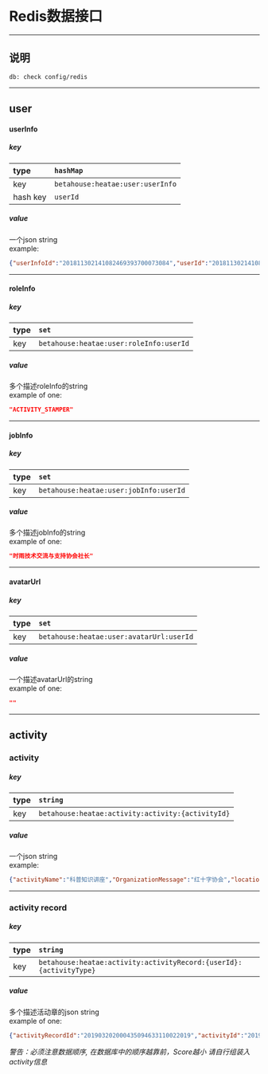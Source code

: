 # Redis数据接口

---
## 说明
```
db: check config/redis
```
---

## user
#### userInfo
##### key

|type|`hashMap`|
|:---|:---|
|key|`betahouse:heatae:user:userInfo`|  
|hash key|`userId`|

##### value
一个json string  
example:
```json
{"userInfoId":"201811302141082469393700073084","userId":"201811302141081651290001201884","stuId":"15901116","realName":"王长饶","sex":"男","major":"机械设计制造及其自动化","classId":"15090111","grade":"2015","enrollDate":1441036800000,"extInfo":{}}
```

---

#### roleInfo
##### key

|type|`set`|
|:---|:---|
|key|`betahouse:heatae:user:roleInfo:userId`|  

##### value
多个描述roleInfo的string  
example of one:
```json
"ACTIVITY_STAMPER"
```

---

#### jobInfo
##### key

|type|`set`|
|:---|:---|
|key|`betahouse:heatae:user:jobInfo:userId`|  

##### value
多个描述jobInfo的string  
example of one:
```json
"时雨技术交流与支持协会社长"
```

---

#### avatarUrl
##### key

|type|`set`|
|:---|:---|
|key|`betahouse:heatae:user:avatarUrl:userId`|  

##### value
一个描述avatarUrl的string  
example of one:
```json
""
```

---

## activity
### activity 
##### key

|type|`string`|
|:---|:---|
|key|`betahouse:heatae:activity:activity:{activityId}`|  

##### value
一个json string  
example:
```json
{"activityName":"科普知识讲座","OrganizationMessage":"红十字协会","location":"","startTime":1538961914000,"endTime":1538969114000,"score":0}
```

---

### activity record
##### key

|type|`string`|
|:---|:---|
|key|`betahouse:heatae:activity:activityRecord:{userId}:{activityType}`|  

##### value
多个描述活动章的json string  
example of one:
```json
{"activityRecordId":"201903202000435094633110022019","activityId":"201903201351484863392210012019","userId":"201811302142192259540001201847","scannerUserId":"201811302141557664490001201843","time":0,"type":"lectureActivity","status":"ENABLE","term":"2018B","grades":"","extInfo":{"scannerName":"黄奕雯"},"createTime":1553083243000,"activityName":"《驴得水》话剧公演","organizationMessage":"大学生艺术团","location":null,"startTime":1553078700000,"endTime":1553085900000,"score":null,"activityTime":"0.0","scannerName":"黄奕雯"}
```
*警告：必须注意数据顺序, 在数据库中的顺序越靠前，Score越小*
*请自行组装入activity信息*